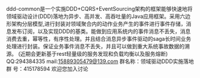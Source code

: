 ddd-common是一个实施DDD+CQRS+EventSourcing架构的框架能够快速地将领域驱动设计(DDD)落地为异步、高并发、高吞吐量的Java应用框架。采用六边形架构分层模型,进行封装对领域聚合内的动作业务产生的事件进行事件存储，消息发布订阅，以及实现DDD的基类。能做到应用系统内的事件消息不丢失，消息消费去重，幂等性，有序性处理。并且结合消息异步事件驱动的saga长时间业务处理进行封装。保证业务事件消息不丢失，并且可以做到重大系统事故数据的溯源。
(近期会更新基于rest轻量级的服务发现和负载均衡以及服务熔断)
QQ:294384335 mail:15889305479@139.com
群名称：领域驱动DDD实施落地
群   号：415178594   欢迎您加入讨论

